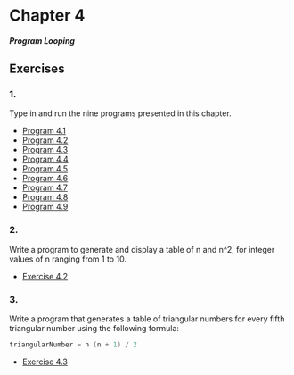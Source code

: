 # Chapter 4
#### *Program Looping*

## Exercises

### 1.

Type in and run the nine programs presented in this chapter.

- [Program 4.1](program-4-1.c)
- [Program 4.2](program-4-2.c)
- [Program 4.3](program-4-3.c)
- [Program 4.4](program-4-4.c)
- [Program 4.5](program-4-5.c)
- [Program 4.6](program-4-6.c)
- [Program 4.7](program-4-7.c)
- [Program 4.8](program-4-8.c)
- [Program 4.9](program-4-9.c)

### 2.

Write a program to generate and display a table of n and n^2, for integer values of n ranging from 1 to 10.

- [Exercise 4.2](exercise-4-2.c)

### 3.

Write a program that generates a table of triangular numbers for every fifth triangular number using the following formula:

```c
triangularNumber = n (n + 1) / 2
```

- [Exercise 4.3](exercise-4-3.c)
